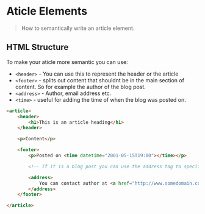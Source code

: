 # Aticle Elements

> How to semantically write an article element.

## HTML Structure

To make your aticle more semantic you can use:

- `<header>` - You can use this to represent the header or the article
- `<footer>` - splits out content that shouldnt be in the main section of content. So for example the author of the blog post.
- `<address>` - Author, email address etc. 
- `<time>` - useful for adding the time of when the blog was posted on.

```html
<article>
	<header>
		<h1>This is an article heading</h1>
	</header>

	<p>Content</p>

	<footer>
		<p>Posted on <time datetime="2001-05-15T19:00"></time></p>

		<!-- If it is a blog post you can use the address tag to specify the author -->

		<address>
		    You can contact author at <a href="http://www.somedomain.com/contact">www.somedomain.com</a>. 
	 	</address>
	</footer>

</article>
```